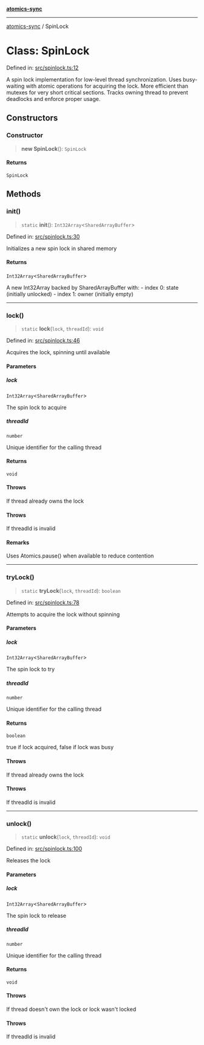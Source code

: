 [**atomics-sync**](../README.md)

***

[atomics-sync](../README.md) / SpinLock

# Class: SpinLock

Defined in: [src/spinlock.ts:12](https://github.com/slavamuravey/atomics-sync/blob/e6320d46ab97f64759045c6429441230b766eb51/src/spinlock.ts#L12)

A spin lock implementation for low-level thread synchronization.
Uses busy-waiting with atomic operations for acquiring the lock.
More efficient than mutexes for very short critical sections.
Tracks owning thread to prevent deadlocks and enforce proper usage.

## Constructors

### Constructor

> **new SpinLock**(): `SpinLock`

#### Returns

`SpinLock`

## Methods

### init()

> `static` **init**(): `Int32Array`\<`SharedArrayBuffer`\>

Defined in: [src/spinlock.ts:30](https://github.com/slavamuravey/atomics-sync/blob/e6320d46ab97f64759045c6429441230b766eb51/src/spinlock.ts#L30)

Initializes a new spin lock in shared memory

#### Returns

`Int32Array`\<`SharedArrayBuffer`\>

A new Int32Array backed by SharedArrayBuffer with:
         - index 0: state (initially unlocked)
         - index 1: owner (initially empty)

***

### lock()

> `static` **lock**(`lock`, `threadId`): `void`

Defined in: [src/spinlock.ts:46](https://github.com/slavamuravey/atomics-sync/blob/e6320d46ab97f64759045c6429441230b766eb51/src/spinlock.ts#L46)

Acquires the lock, spinning until available

#### Parameters

##### lock

`Int32Array`\<`SharedArrayBuffer`\>

The spin lock to acquire

##### threadId

`number`

Unique identifier for the calling thread

#### Returns

`void`

#### Throws

If thread already owns the lock

#### Throws

If threadId is invalid

#### Remarks

Uses Atomics.pause() when available to reduce contention

***

### tryLock()

> `static` **tryLock**(`lock`, `threadId`): `boolean`

Defined in: [src/spinlock.ts:78](https://github.com/slavamuravey/atomics-sync/blob/e6320d46ab97f64759045c6429441230b766eb51/src/spinlock.ts#L78)

Attempts to acquire the lock without spinning

#### Parameters

##### lock

`Int32Array`\<`SharedArrayBuffer`\>

The spin lock to try

##### threadId

`number`

Unique identifier for the calling thread

#### Returns

`boolean`

true if lock acquired, false if lock was busy

#### Throws

If thread already owns the lock

#### Throws

If threadId is invalid

***

### unlock()

> `static` **unlock**(`lock`, `threadId`): `void`

Defined in: [src/spinlock.ts:100](https://github.com/slavamuravey/atomics-sync/blob/e6320d46ab97f64759045c6429441230b766eb51/src/spinlock.ts#L100)

Releases the lock

#### Parameters

##### lock

`Int32Array`\<`SharedArrayBuffer`\>

The spin lock to release

##### threadId

`number`

Unique identifier for the calling thread

#### Returns

`void`

#### Throws

If thread doesn't own the lock or lock wasn't locked

#### Throws

If threadId is invalid
